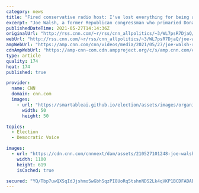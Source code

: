 ```yaml
---
category: news
title: "Fired conservative radio host: I've lost everything for being anti-Trump"
excerpt: "Joe Walsh, a former Republican congressman who primaried Donald Trump in the 2020 election, says he was fired from Conservative radio group GAB Radio Network because he is an outspoken critic of the former President. CNN has reached out to GAB Radio Network for comment and has not heard back.\n    \n"
publishedDateTime: 2021-05-27T14:14:36Z
originalUrl: "http://rss.cnn.com/~r/rss/cnn_allpolitics/~3/WL7psR7DjaQ/joe-walsh-radio-show-canceled-anti-trump-sot-newday-vpx.cnn"
webUrl: "http://rss.cnn.com/~r/rss/cnn_allpolitics/~3/WL7psR7DjaQ/joe-walsh-radio-show-canceled-anti-trump-sot-newday-vpx.cnn"
ampWebUrl: "https://amp.cnn.com/cnn/videos/media/2021/05/27/joe-walsh-radio-show-canceled-anti-trump-sot-newday-vpx.cnn"
cdnAmpWebUrl: "https://amp-cnn-com.cdn.ampproject.org/c/s/amp.cnn.com/cnn/videos/media/2021/05/27/joe-walsh-radio-show-canceled-anti-trump-sot-newday-vpx.cnn"
type: article
quality: 174
heat: 174
published: true

provider:
  name: CNN
  domain: cnn.com
  images:
    - url: "https://smartableai.github.io/election/assets/images/organizations/cnn.com-50x50.jpg"
      width: 50
      height: 50

topics:
  - Election
  - Democratic Voice

images:
  - url: "https://cdn.cnn.com/cnnnext/dam/assets/210527101248-joe-walsh-screengrab-from-tv-super-tease.jpg"
    width: 1100
    height: 619
    isCached: true

secured: "YQ/Tbp7uwQXSqIdJjshmoSwGbhSqzPI8UoRq5tshnNDS2Lk4qVKP1BCDFABABwfqCeRGWDHJvtl5CV6J6b8/zZAjUPpVpewYY1itdOeQvPOuujvkCAHmSoS5sKn6aVvXxxv9bKDLi3g9CIhZtxBHjiIls5VO24kdy5qmBhJuzkgvRSZb8RR4wU577IEzjvVpFVCdZtWI+0lxE39CkCVgGqlnJBVT04ZjCaJJVpcacM6L/FAzhRCMS5DR1szIBW3fOVnSomPaxCoibxgsdED2Z+baVdHyED5A1zh/sMNz3g0NEP78o6Mwmo0c4L0vvi72I7QELKBQcu4vpTmDbxI8iynlQqdXyGAluTsdre/KDj0=;pZojZT3+gJq9Io+649mXkw=="
---
```


